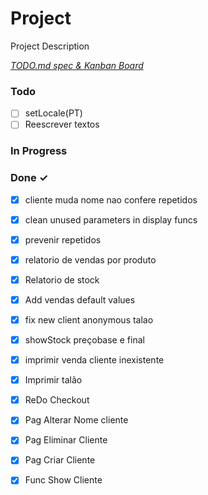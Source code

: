 # Project

Project Description

<em>[TODO.md spec & Kanban Board](https://bit.ly/3fCwKfM)</em>

### Todo

- [ ] setLocale(PT)  
- [ ] Reescrever textos  

### In Progress


### Done ✓

- [x] cliente muda nome nao confere repetidos  
- [x] clean unused parameters in display funcs  
- [x] prevenir repetidos  
- [x] relatorio de vendas por produto  
- [x] Relatorio de stock  
- [x] Add vendas default values  
- [x] fix new client anonymous talao  
- [x] showStock preçobase e final  
- [x] imprimir venda cliente inexistente  
- [x] Imprimir talão  
- [x] ReDo Checkout  
- [x] Pag Alterar Nome cliente  
- [x] Pag Eliminar Cliente  
- [x] Pag Criar Cliente  
- [x] Func Show Cliente  

